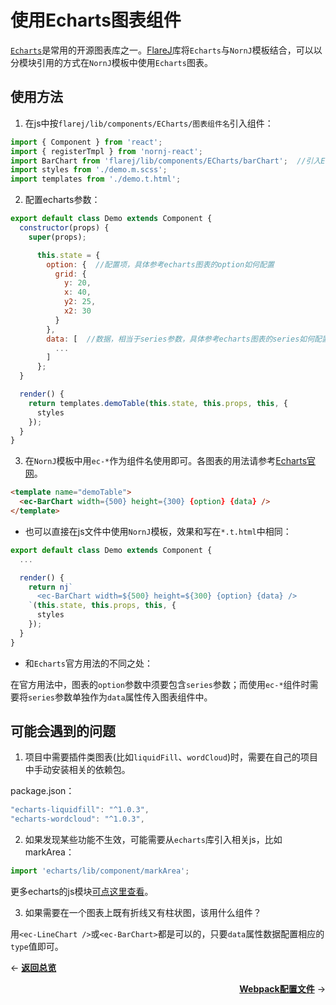 # 使用Echarts图表组件

[`Echarts`](http://echarts.baidu.com/index.html)是常用的开源图表库之一。[FlareJ](https://github.com/joe-sky/flarej)库将`Echarts`与`NornJ`模板结合，可以以分模块引用的方式在`NornJ`模板中使用`Echarts`图表。

## 使用方法

1. 在js中按`flarej/lib/components/ECharts/图表组件名`引入组件：

```js
import { Component } from 'react';
import { registerTmpl } from 'nornj-react';
import BarChart from 'flarej/lib/components/ECharts/barChart';  //引入Echarts组件
import styles from './demo.m.scss';
import templates from './demo.t.html';
```

2. 配置echarts参数：

```js
export default class Demo extends Component {
  constructor(props) {
    super(props);

	  this.state = {
	    option: {  //配置项，具体参考echarts图表的option如何配置
	      grid: {
	        y: 20,
	        x: 40,
	        y2: 25,
	        x2: 30
	      }
	    },
	    data: [  //数据，相当于series参数，具体参考echarts图表的series如何配置
	      ...
	    ]
	  };
  }

  render() {
    return templates.demoTable(this.state, this.props, this, {
      styles
    });
  }
}
```

3. 在`NornJ`模板中用`ec-*`作为组件名使用即可。各图表的用法请参考[Echarts官网](http://echarts.baidu.com/index.html)。

```html
<template name="demoTable">
  <ec-BarChart width={500} height={300} {option} {data} />
</template>
```

* 也可以直接在js文件中使用`NornJ`模板，效果和写在`*.t.html`中相同：

```js
export default class Demo extends Component {
  ...

  render() {
    return nj`
      <ec-BarChart width=${500} height=${300} {option} {data} />
    `(this.state, this.props, this, {
      styles
    });
  }
}
```

* 和`Echarts`官方用法的不同之处：

在官方用法中，图表的`option`参数中须要包含`series`参数；而使用`ec-*`组件时需要将`series`参数单独作为`data`属性传入图表组件中。

## 可能会遇到的问题

1. 项目中需要插件类图表(比如`liquidFill`、`wordCloud`)时，需要在自己的项目中手动安装相关的依赖包。

package.json：

```js
"echarts-liquidfill": "^1.0.3",
"echarts-wordcloud": "^1.0.3",
```

2. 如果发现某些功能不生效，可能需要从`echarts`库引入相关js，比如markArea：

```js
import 'echarts/lib/component/markArea';
```

更多echarts的js模块[可点这里查看](https://github.com/ecomfe/echarts/blob/master/index.js)。

3. 如果需要在一个图表上既有折线又有柱状图，该用什么组件？

用`<ec-LineChart />`或`<ec-BarChart>`都是可以的，只要`data`属性数据配置相应的`type`值即可。

<p align="left">← <a href="overview.md"><b>返回总览</b></a></p>
<p align="right"><a href="webpackConfig.md"><b>Webpack配置文件</b></a> →</p>